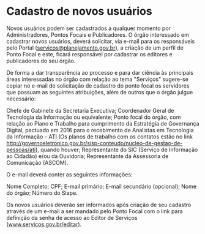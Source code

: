 # Cadastro de novos usuários

Novos usuários podem ser cadastrados a qualquer momento por Administradores,  Pontos Focais e Publicadores. O órgão interessado em cadastrar novos usuários, deverá solicitar, via e-mail para os responsáveis pelo Portal (servicos@planejamento.gov.br), a criação de um perfil de Ponto Focal e este, ficará responsável por cadastrar os editores e publicadores do seu órgão. 

De forma a dar transparência ao processo e para dar ciência às principais áreas interessadas no órgão com relação ao tema "Serviços" sugere-se copiar no e-mail de solicitação de cadastro do ponto focal os servidores que possuam as seguintes atribuições, além de outros que o órgão julgue necessário:

Chefe de Gabinete da Secretaria Executiva;
Coordenador Geral de Tecnologia da Informação ou equivalente;
Ponto focal do órgão, com relação ao Plano e Trabalho para cumprimento da Estratégia de Governança Digital, pactuado em 2016 para o recebimento de Analistas em Tecnologia da Informação – ATI (Os planos de trabalho com os contatos estão no link http://governoeletronico.gov.br/sisp-conteudo/nucleo-de-gestao-de-pessoas/ati), quando houver;
Representante do SIC (Serviço de Informação ao Cidadão) e/ou da Ouvidoria;
Representante da Assessoria de Comunicação (ASCOM).

O e-mail deverá conter as seguintes informações:

Nome Completo;
CPF;
E-mail primário;
E-mail secundário (opcional);
Nome do órgão;
Número do Siape.

Os novos usuários deverão ser informados após criação de seu cadastro através de um e-mail a ser mandado pelo Ponto Focal com o link para definição da senha de acesso ao Editor de Serviços (www.servicos.gov.br/editar).